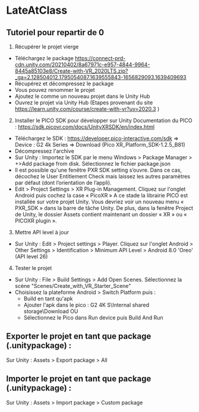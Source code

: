 # LateAtClass

## Tutoriel pour repartir de 0

1) Récupérer le projet vierge
- Téléchargez le package https://connect-prd-cdn.unity.com/20210402/8a67971c-e957-4844-9964-8445a85103e8/Create-with-VR_2020LTS.zip?_ga=2.128504012.1795054087.1639555843-1656829093.1639409693
- Récupérez et décompressez le package
- Vous pouvez renommer le projet
- Ajoutez le comme un nouveau projet dans le Unity Hub
- Ouvrez le projet via Unity Hub
(Etapes provenant du site https://learn.unity.com/course/create-with-vr?uv=2020.3 )

2) Installer le PICO SDK pour développer sur Unity
Documentation du PICO : https://sdk.picovr.com/docs/UnityXRSDK/en/index.html
- Téléchargez le SDK : https://developer.pico-interactive.com/sdk => Device : G2 4k Series => Download (Pico XR_Platform_SDK-1.2.5_B81)
- Décompressez l'archive
- Sur Unity : Importez le SDK par le menu Windows > Package Manager > +>Add package from disk. Sélectionnez le fichier package.json
- Il est possible qu'une fenêtre PXR SDK setting s’ouvre. Dans ce cas, décochez le User Entitlement Check mais laissez les autres paramètres par défaut (dont l’orientation de l’appli).
- Edit > Project Settings > XR Plug-in Management. Cliquez sur l'onglet Android puis cochez la case « PicoXR »
A ce stade la librairie PICO est installée sur votre projet Unity. Vous devriez voir un nouveau menu « PXR_SDK » dans la barre de tâche Unity. De plus, dans la fenêtre Project de Unity, le dossier Assets contient maintenant un dossier « XR » ou « PICOXR plugin ».

3) Mettre API level à jour
- Sur Unity : Edit > Project settings > Player. Cliquez sur l'onglet Android > Other Settings > Identification > Minimum API Level > Android 8.0 'Oreo' (API level 26)

4) Tester le projet
- Sur Unity : File > Build Settings > Add Open Scenes. Sélectionnez la scène "Scenes/Create_with_VR_Starter_Scene"
- Choisissez la plateforme Android > Switch Platform puis :
	- Build en tant qu'apk
	- Ajouter l'apk dans le pico : G2 4K S\Internal shared storage\Download
	OU
	- Sélectionnez le Pico dans Run device puis Build And Run

## Exporter le projet en tant que package (.unitypackage) :
Sur Unity : Assets > Export package > All

## Importer le projet en tant que package (.unitypackage) :
Sur Unity : Assets > Import package > Custom package